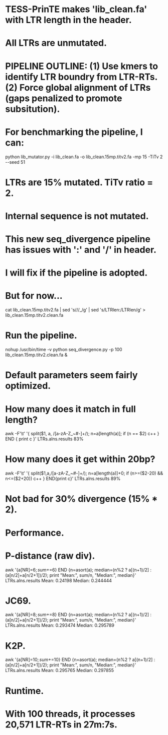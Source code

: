 # TESS-PrinTE makes 'lib_clean.fa' with LTR length in the header. 
# All LTRs are unmutated. 

# PIPELINE OUTLINE: (1) Use kmers to identify LTR boundry from LTR-RTs. (2) Force global alignment of LTRs (gaps penalized to promote subsitution).

# For benchmarking the pipeline, I can:
python lib_mutator.py -i lib_clean.fa -o lib_clean.15mp.titv2.fa -mp 15 -TiTv 2 --seed 51
# LTRs are 15% mutated. TiTv ratio = 2. 
# Internal sequence is not mutated. 

# This new seq_divergence pipeline has issues with ':' and '/' in header. 
# I will fix if the pipeline is adopted. 
# But for now...
cat lib_clean.15mp.titv2.fa | sed 's/\//_/g' | sed 's/LTRlen:/LTRlen/g' > lib_clean.15mp.titv2.clean.fa


# Run the pipeline.
nohup /usr/bin/time -v python seq_divergence.py -p 100 lib_clean.15mp.titv2.clean.fa &

# Default parameters seem fairly optimized. 

# How many does it match in full length?
awk -F'\t' '{ split($1, a, /[a-zA-Z_~#-]+/); n=a[length(a)]; if (n == $2) c++ } END { print c }' LTRs.alns.results
83%
# How many does it get within 20bp?
awk -F'\t' '{ split($1,a,/[a-zA-Z_~#-]+/); n=a[length(a)]+0; if (n>=($2-20) && n<=($2+20)) c++ } END{print c}' LTRs.alns.results
89%
# Not bad for 30% divergence (15% * 2).

# Performance.
# P-distance (raw div).
awk '{a[NR]=$6; sum+=$6} END {n=asort(a); median=(n%2 ? a[(n+1)/2] : (a[n/2]+a[n/2+1])/2); print "Mean:", sum/n, "Median:", median}' LTRs.alns.results
Mean: 0.24198 Median: 0.244444
# JC69.
awk '{a[NR]=$8; sum+=$8} END {n=asort(a); median=(n%2 ? a[(n+1)/2] : (a[n/2]+a[n/2+1])/2); print "Mean:", sum/n, "Median:", median}' LTRs.alns.results
Mean: 0.293474 Median: 0.295789
# K2P.
awk '{a[NR]=$10; sum+=$10} END {n=asort(a); median=(n%2 ? a[(n+1)/2] : (a[n/2]+a[n/2+1])/2); print "Mean:", sum/n, "Median:", median}' LTRs.alns.results
Mean: 0.295765 Median: 0.297855


# Runtime.
# With 100 threads, it processes 20,571 LTR-RTs in 27m:7s.
